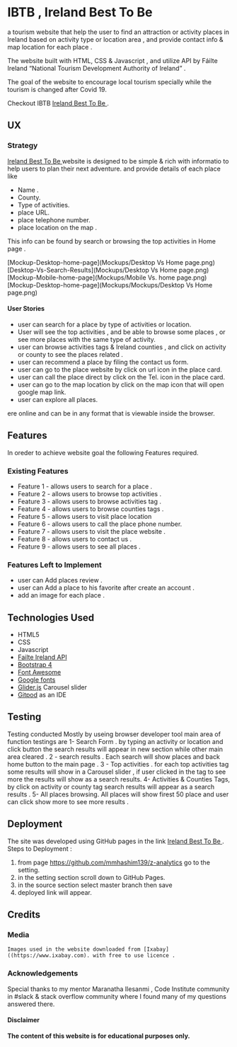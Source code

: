 # IBTB , Ireland Best To Be 
a tourism website that help the user to find an attraction or activity places in Ireland based on activity type or location area , and provide
contact info & map location for each place .
 
The website built with HTML, CSS & Javascript , and utilize API by Fáilte Ireland  “National Tourism Development Authority of Ireland” .

The goal of the website to encourage local tourism specially while the tourism is changed after Covid 19.

Checkout IBTB [Ireland Best To Be ](https://mmhashim139.github.io/ibtb/) .

 
## UX
 
### Strategy
[Ireland Best To Be ](https://mmhashim139.github.io/ibtb/) website is designed to be simple & rich with informatio to help users to plan their next adventure.
and provide details of each place like
- Name .
- County.
- Type of activities.
- place URL.
- place telephone number.
- place location on the map .

This info can be found by search or browsing the top activities in Home page .


[Mockup-Desktop-home-page](Mockups/Desktop Vs Home page.png) 
[Desktop-Vs-Search-Results](Mockups/Desktop Vs Home page.png) 
[Mockup-Mobile-home-page](Mockups/Mobile Vs. home page.png) 
[Mockup-Desktop-home-page](Mockups/Mockups/Desktop Vs Home page.png) 


#### User Stories

- user can search for a place by type of activities or location.
- User will see the top activities , and be able to browse some places , or see more places with the same type of activity.
- user can browse activities tags & Ireland counties , and click on activity or county to see the places related .
- user can recommend a place by filing the contact us form.
- user can go to the place website by click on url icon in the place card.
- user can call the place direct by click on the Tel. icon in the place card.
- user can go to the map location by click on the map icon that will open google map link.
- user can explore all places.

ere online and can be in any format that is viewable inside the browser.

## Features

In oreder to achieve website goal the following Features required.
 
### Existing Features
- Feature 1 - allows users to search for a place .
- Feature 2 - allows users to browse top activities .
- Feature 3 - allows users to browse activities tag .
- Feature 4 - allows users to browse counties tags .
- Feature 5 - allows users to visit place location
- Feature 6 - allows users to call the place phone number.
- Feature 7 - allows users to visit the place website .
- Feature 8 - allows users to contact us .
- Feature 9 - allows users to see all places .

### Features Left to Implement
- user can Add places review .
- user can Add a place to his favorite after create an account .
- add an image for each place .

## Technologies Used 
 * HTML5 
 * CSS 
 * Javascript 
 * [Failte Ireland API](https://failteireland.portal.azure-api.net/) 
 * [Bootstrap 4](https://getbootstrap.com/) 
 * [Font Awesome](https://fontawesome.com/v4.7.0/) 
 * [Google fonts](https://fonts.google.com/) 
 * [Glider.js](https://nickpiscitelli.github.io/Glider.js/) Carousel slider
 * [Gitpod](gitpod.io) as an IDE 


 ## Testing
 Testing conducted Mostly by useing browser developer tool main area of function testings are 
 1- Search Form . 
    by typing an activity or location and click button the search results will appear in new section while other main area cleared .
2 - search results .
    Each search will show places and back home button to the main page .
3 - Top activities .
    for each top activities tag some results will show in a Carousel slider , if user clicked in the tag to see more the results will show as a search results.
4- Activities & Counties Tags,
    by click on activity or county tag search results will appear as a search results .
5- All places browsing.
    All places will show firest 50 place and user can click show more to see more results .


## Deployment

The site was developed using GitHub pages in the link [Ireland Best To Be ](https://mmhashim139.github.io/ibtb/).
Steps to Deployment :
1. from page https://github.com/mmhashim139/z-analytics go to the setting.
1. in the setting section scroll down to GitHub Pages.
1. in the source section select master branch then save 
1. deployed link will appear.

## Credits 
### Media
    Images used in the website downloaded from [Ixabay]((https://www.ixabay.com). with free to use licence .

### Acknowledgements
Special thanks to my mentor Maranatha Ilesanmi , Code Institute community in #slack & stack overflow community where I found many of my questions answered there.

#### Disclaimer

**The content of this website is for educational purposes only.**